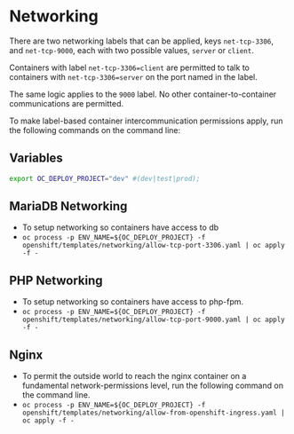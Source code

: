 # Networking 
There are two networking labels that can be applied, keys `net-tcp-3306`, and `net-tcp-9000`, each with two possible values, `server` or `client`.

Containers with label `net-tcp-3306=client` are permitted to talk to containers with `net-tcp-3306=server` on the port named in the label.

The same logic applies to the `9000` label.
No other container-to-container communications are permitted.

To make label-based container intercommunication permissions apply, run the following commands on the command line:

## Variables
```bash
export OC_DEPLOY_PROJECT="dev" #(dev|test|prod);
```

## MariaDB Networking
* To setup networking so containers have access to db
* `oc process -p ENV_NAME=${OC_DEPLOY_PROJECT} -f openshift/templates/networking/allow-tcp-port-3306.yaml | oc apply -f -`

## PHP Networking
* To setup networking so containers have access to php-fpm.
* `oc process -p ENV_NAME=${OC_DEPLOY_PROJECT} -f openshift/templates/networking/allow-tcp-port-9000.yaml | oc apply -f -`

## Nginx
* To permit the outside world to reach the nginx container on a fundamental network-permissions level, run the following command on the command line.
* `oc process -p ENV_NAME=${OC_DEPLOY_PROJECT} -f openshift/templates/networking/allow-from-openshift-ingress.yaml | oc apply -f -`